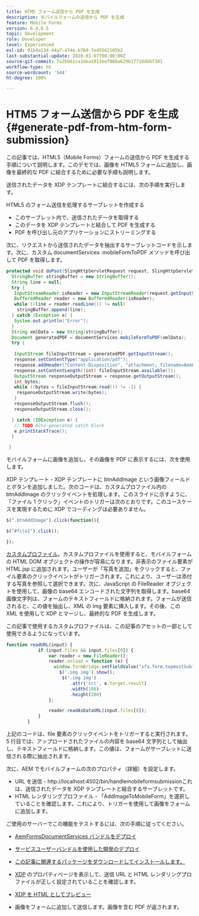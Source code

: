 ```yaml
---
title: HTM5 フォーム送信から PDF を生成
description: モバイルフォームの送信から PDF を生成
feature: Mobile Forms
version: 6.4,6.5
topic: Development
role: Developer
level: Experienced
exl-id: 91b4a134-44a7-474e-b769-fe45562105b2
last-substantial-update: 2020-01-07T00:00:00Z
source-git-commit: 7a2bb61ca1dea1013eef088a629b17718dbbf381
workflow-type: ht
source-wordcount: '544'
ht-degree: 100%

---
```


# HTM5 フォーム送信から PDF を生成 {#generate-pdf-from-htm-form-submission}

この記事では、HTML5（Mobile Forms）フォームの送信から PDF を生成する手順について説明します。このデモでは、画像を HTML5 フォームに追加し、画像を最終的な PDF に結合するために必要な手順も説明します。


送信されたデータを XDP テンプレートに結合するには、次の手順を実行します。

HTML5 のフォーム送信を処理するサーブレットを作成する

* このサーブレット内で、送信されたデータを取得する
* このデータを XDP テンプレートと結合して PDF を生成する
* PDF を呼び出し元のアプリケーションにストリーミングする

次に、リクエストから送信されたデータを抽出するサーブレットコードを示します。次に、カスタム documentServices .mobileFormToPDF メソッドを呼び出して PDF を取得します。

```java
protected void doPost(SlingHttpServletRequest request, SlingHttpServletResponse response) {
  StringBuffer stringBuffer = new StringBuffer();
  String line = null;
  try {
   InputStreamReader isReader = new InputStreamReader(request.getInputStream(), "UTF-8");
   BufferedReader reader = new BufferedReader(isReader);
   while ((line = reader.readLine()) != null)
    stringBuffer.append(line);
  } catch (Exception e) {
   System.out.println("Error");
  }
  String xmlData = new String(stringBuffer);
  Document generatedPDF = documentServices.mobileFormToPDF(xmlData);
  try {
   
   InputStream fileInputStream = generatedPDF.getInputStream();
   response.setContentType("application/pdf");
   response.addHeader("Content-Disposition", "attachment; filename=AemFormsRocks.pdf");
   response.setContentLength((int) fileInputStream.available());
   OutputStream responseOutputStream = response.getOutputStream();
   int bytes;
   while ((bytes = fileInputStream.read()) != -1) {
    responseOutputStream.write(bytes);
   }
   responseOutputStream.flush();
   responseOutputStream.close();

  } catch (IOException e) {
   // TODO Auto-generated catch block
   e.printStackTrace();
  }

 }
```

モバイルフォームに画像を追加し、その画像を PDF に表示するには、次を使用します。

XDP テンプレート - XDP テンプレートに btnAddImage という画像フィールドとボタンを追加しました。次のコードは、カスタムプロファイル内の btnAddImage のクリックイベントを処理します。このスライドに示すように、「ファイル 1 クリック」イベントのトリガーは次のとおりです。このユースケースを実現するために XDP でコーディングは必要ありません。

```javascript
$(".btnAddImage").click(function(){

$("#file1").click();

});
```

[カスタムプロファイル](https://helpx.adobe.com/jp/livecycle/help/mobile-forms/creating-profile.html#CreatingCustomProfiles)。カスタムプロファイルを使用すると、モバイルフォームの HTML DOM オブジェクトの操作が容易になります。非表示のファイル要素が HTML.jsp に追加されます。ユーザーが「写真を追加」をクリックすると、ファイル要素のクリックイベントがトリガーされます。これにより、ユーザーは添付する写真を参照して選択できます。次に、JavaScript の FileReader オブジェクトを使用して、画像の base64 エンコードされた文字列を取得します。base64 画像文字列は、フォームのテキストフィールドに格納されます。フォームが送信されると、この値を抽出し、XML の img 要素に挿入します。その後、この XML を使用して XDP とマージし、最終的な PDF を生成します。

この記事で使用するカスタムプロファイルは、この記事のアセットの一部として使用できるようになっています。

```javascript
function readURL(input) {
            if (input.files && input.files[0]) {
                var reader = new FileReader();
                reader.onload = function (e) {
                  window.formBridge.setFieldValue("xfa.form.topmostSubform.Page1.base64image",reader.result);
                    $('.img img').show();
                     $('.img img')
                        .attr('src', e.target.result)
                        .width(180)
                        .height(200)
                };

                reader.readAsDataURL(input.files[0]);
            }
        }
```

上記のコードは、file 要素のクリックイベントをトリガーすると実行されます。5 行目では、アップロードされたファイルの内容を base64 文字列として抽出し、テキストフィールドに格納します。この値は、フォームがサーブレットに送信される際に抽出されます。

次に、AEM でモバイルフォームの次のプロパティ（詳細）を設定します。

* URL を送信 - http://localhost:4502/bin/handlemobileformsubmissionこれは、送信されたデータを XDP テンプレートと結合するサーブレットです。
* HTML レンダリングプロファイル - 「AddImageToMobileForm」を選択していることを確認します。これにより、トリガーを使用して画像をフォームに追加します。

ご使用のサーバーでこの機能をテストするには、次の手順に従ってください。

* [AemFormsDocumentServices バンドルをデプロイ](/help/forms/assets/common-osgi-bundles/AEMFormsDocumentServices.core-1.0-SNAPSHOT.jar)

* [サービスユーザーバンドルを使用した開発のデプロイ](/help/forms/assets/common-osgi-bundles/DevelopingWithServiceUser.jar)

* [この記事に関連するパッケージをダウンロードしてインストールします。](assets/pdf-from-mobile-form-submission.zip)

* [XDP](http://localhost:4502/libs/fd/fm/gui/content/forms/formmetadataeditor.html/content/dam/formsanddocuments/schengen.xdp) のプロパティページを表示して、送信 URL と HTML レンダリングプロファイルが正しく設定されていることを確認します。

* [XDP を HTML としてプレビュー](http://localhost:4502/content/dam/formsanddocuments/schengen.xdp/jcr:content)

* 画像をフォームに追加して送信します。画像を含む PDF が返されます。
